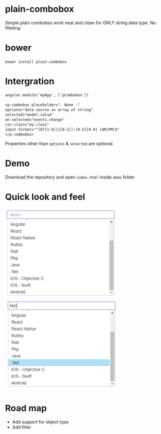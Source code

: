 # plain-combobox
Simple plain combobox work neat and clean for ONLY string data type. No filteting

# bower
`bower install plain-combobox`

# Intergration

```
angular.module('myApp', ['pCombobox'])

<p-combobox placeholder="- None -" 
options="data source as array of string" 
selected="model.value" 
on-selected="events.change" 
css-class="my-class"
input-format="^(0?[1-9]|1[0-2]):[0-5][0-9] (AM|PM)$"
</p-combobox>
```
Properties other than `options` & `selected` are optional.

# Demo
Download the repository and open `index.html` inside `demo` folder

# Quick look and feel
![Image](img/01-plain-combobox.png)
![Image](img/02-plain-combobox.png)

# Road map
* Add support for object type
* Add filter

